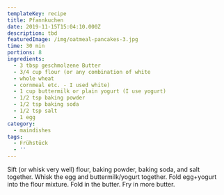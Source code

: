 ```yaml
---
templateKey: recipe
title: Pfannkuchen
date: 2019-11-15T15:04:10.000Z
description: tbd
featuredImage: /img/oatmeal-pancakes-3.jpg
time: 30 min
portions: 8
ingredients:
  - 3 tbsp geschmolzene Butter
  - 3/4 cup flour (or any combination of white
  - whole wheat
  - cornmeal etc. - I used white)
  - 1 cup buttermilk or plain yogurt (I use yogurt)
  - 1/2 tsp baking powder
  - 1/2 tsp baking soda
  - 1/2 tsp salt
  - 1 egg
category:
  - maindishes
tags:
  - Frühstück
  - ''
---
```


Sift (or whisk very well) flour, baking powder, baking soda, and salt together. Whisk the egg and buttermilk/yogurt together. Fold egg+yogurt into the flour mixture. Fold in the butter. Fry in more butter.
